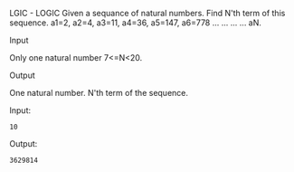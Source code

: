 LGIC - LOGIC
Given a sequance of natural numbers.
Find N'th term of this sequence.
a1=2, a2=4, a3=11, a4=36, a5=147, a6=778 ... ... ... ... aN.

Input

Only one natural number 7<=N<20.

Output

One natural number. N'th term of the sequence.


Input:

	10
	
Output:

	3629814
